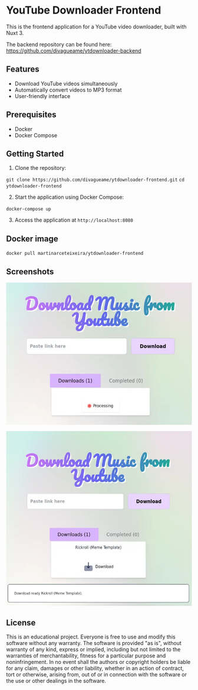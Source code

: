 # YouTube Downloader Frontend

This is the frontend application for a YouTube video downloader, built with Nuxt 3.

The backend repository can be found here:
https://github.com/divagueame/ytdownloader-backend

## Features

- Download YouTube videos simultaneously
- Automatically convert videos to MP3 format
- User-friendly interface

## Prerequisites

- Docker
- Docker Compose

## Getting Started

1. Clone the repository:

`git clone https://github.com/divagueame/ytdownloader-frontend.git`
`cd ytdownloader-frontend`

2. Start the application using Docker Compose:

`docker-compose up`

3. Access the application at `http://localhost:8080`

## Docker image

`docker pull martinarceteixeira/ytdownloader-frontend`

## Screenshots

![Demo](./demo/1.webp)

![Demo](./demo/2.webp)

## License

This is an educational project. Everyone is free to use and modify this software without any warranty. The software is provided "as is", without warranty of any kind, express or implied, including but not limited to the warranties of merchantability, fitness for a particular purpose and noninfringement. In no event shall the authors or copyright holders be liable for any claim, damages or other liability, whether in an action of contract, tort or otherwise, arising from, out of or in connection with the software or the use or other dealings in the software.
